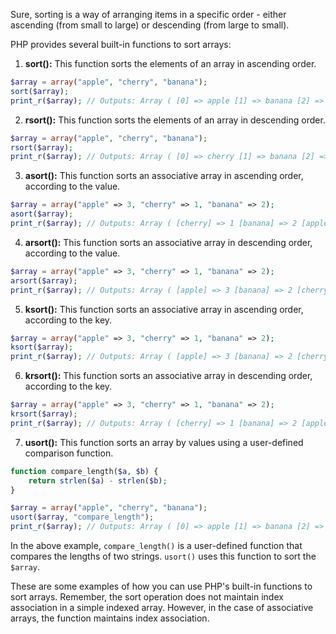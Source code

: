 Sure, sorting is a way of arranging items in a specific order - either ascending (from small to large) or descending (from large to small).

PHP provides several built-in functions to sort arrays:

1. **sort():** This function sorts the elements of an array in ascending order.

```php
$array = array("apple", "cherry", "banana");
sort($array);
print_r($array); // Outputs: Array ( [0] => apple [1] => banana [2] => cherry )
```

2. **rsort():** This function sorts the elements of an array in descending order.

```php
$array = array("apple", "cherry", "banana");
rsort($array);
print_r($array); // Outputs: Array ( [0] => cherry [1] => banana [2] => apple )
```

3. **asort():** This function sorts an associative array in ascending order, according to the value.

```php
$array = array("apple" => 3, "cherry" => 1, "banana" => 2);
asort($array);
print_r($array); // Outputs: Array ( [cherry] => 1 [banana] => 2 [apple] => 3 )
```

4. **arsort():** This function sorts an associative array in descending order, according to the value.

```php
$array = array("apple" => 3, "cherry" => 1, "banana" => 2);
arsort($array);
print_r($array); // Outputs: Array ( [apple] => 3 [banana] => 2 [cherry] => 1 )
```

5. **ksort():** This function sorts an associative array in ascending order, according to the key.

```php
$array = array("apple" => 3, "cherry" => 1, "banana" => 2);
ksort($array);
print_r($array); // Outputs: Array ( [apple] => 3 [banana] => 2 [cherry] => 1 )
```

6. **krsort():** This function sorts an associative array in descending order, according to the key.

```php
$array = array("apple" => 3, "cherry" => 1, "banana" => 2);
krsort($array);
print_r($array); // Outputs: Array ( [cherry] => 1 [banana] => 2 [apple] => 3 )
```

7. **usort():** This function sorts an array by values using a user-defined comparison function. 

```php
function compare_length($a, $b) {
    return strlen($a) - strlen($b);
}

$array = array("apple", "cherry", "banana");
usort($array, "compare_length");
print_r($array); // Outputs: Array ( [0] => apple [1] => banana [2] => cherry )
```
In the above example, `compare_length()` is a user-defined function that compares the lengths of two strings. `usort()` uses this function to sort the `$array`.

These are some examples of how you can use PHP's built-in functions to sort arrays. Remember, the sort operation does not maintain index association in a simple indexed array. However, in the case of associative arrays, the function maintains index association.